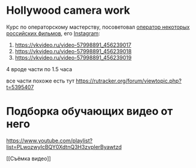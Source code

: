 # Hollywood camera work
Курс по операторскому мастерству, посоветовал [оператор некоторых российских фильмов](https://www.youtube.com/watch?v=f-0H-b0RuPI), его [Instagram](https://www.instagram.com/operatoroleg/):
1) https://vkvideo.ru/video-57998891_456239017
2) https://vkvideo.ru/video-57998891_456239018
3) https://vkvideo.ru/video-57998891_456239019

4 вроде части по 1.5 часа

все части похоже есть тут https://rutracker.org/forum/viewtopic.php?t=5395407

# Подборка обучающих видео от него

https://www.youtube.com/playlist?list=PLwozwyIcBQY0XdtnQ3H3zvplerByawtzd

[[Съёмка видео]]


